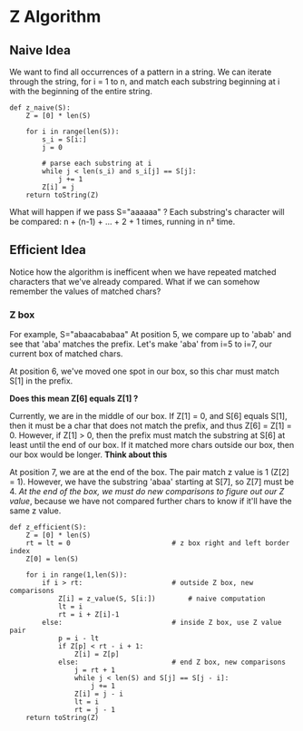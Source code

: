 # Z Algorithm

## Naive Idea

We want to find all occurrences of a pattern in a string. We can iterate through the string, for i = 1 to n, and match each substring beginning at i with the beginning of the entire string. 

```
def z_naive(S):
	Z = [0] * len(S)

	for i in range(len(S)):			
		s_i = S[i:]
		j = 0
		
		# parse each substring at i
		while j < len(s_i) and s_i[j] == S[j]:
			j += 1
		Z[i] = j
	return toString(Z)

```

What will happen if we pass S="aaaaaa" ? 
Each substring's character will be compared: n + (n-1) + ... + 2 + 1 times, running in n² time.

## Efficient Idea

Notice how the algorithm is inefficent when we have repeated matched characters that we've already compared. What if we can somehow remember the values of matched chars?

### Z box

For example, S="abaacababaa"
At position 5, we compare up to 'abab' and see that 'aba' matches the prefix. Let's make 'aba' from i=5 to i=7, our current box of matched chars.

At position 6, we've moved one spot in our box, so this char must match S[1] in the prefix. 

**Does this mean Z[6] equals Z[1] ?**

Currently, we are in the middle of our box. If Z[1] = 0, and S[6] equals S[1], then it must be a char that does not match the prefix, and thus Z[6] = Z[1] = 0. 
However, if Z[1] > 0, then the prefix must match the substring at S[6] at least until the end of our box. If it matched more chars outside our box, then our box would be longer. **Think about this**

At position 7, we are at the end of the box. The pair match z value is 1 (Z[2] = 1). However, we have the substring 'abaa' starting at S[7], so Z[7] must be 4. *At the end of the box, we must do new comparisons to figure out our Z value*, because we have not compared further chars to know if it'll have the same z value.


```
def z_efficient(S):
	Z = [0] * len(S)		
	rt = lt = 0 						# z box right and left border index
	Z[0] = len(S)

	for i in range(1,len(S)):
		if i > rt:						# outside Z box, new comparisons
			Z[i] = z_value(S, S[i:])		# naive computation
			lt = i
			rt = i + Z[i]-1
		else:							# inside Z box, use Z value pair
			p = i - lt 					
			if Z[p] < rt - i + 1:
				Z[i] = Z[p]
			else:						# end Z box, new comparisons
				j = rt + 1
				while j < len(S) and S[j] == S[j - i]:
					j += 1
				Z[i] = j - i
				lt = i
				rt = j - 1
	return toString(Z)
```




